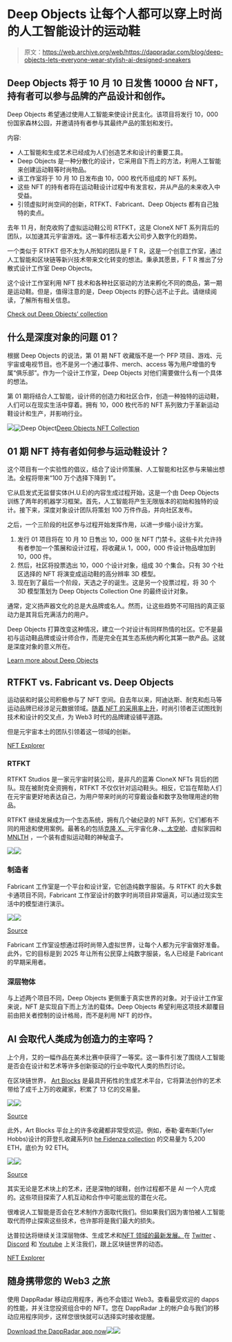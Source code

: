 # Deep Objects 让每个人都可以穿上时尚的人工智能设计的运动鞋

> 原文：<https://web.archive.org/web/https://dappradar.com/blog/deep-objects-lets-everyone-wear-stylish-ai-designed-sneakers>

## Deep Objects 将于 10 月 10 日发售 10000 台 NFT，持有者可以参与品牌的产品设计和创作。

Deep Objects 希望通过使用人工智能来使设计民主化。该项目将发行 10，000 份国家森林公园，并邀请持有者参与其最终产品的策划和发行。

内容:

*   人工智能和生成艺术已经成为人们创造艺术和设计的重要工具。
*   Deep Objects 是一种分散化的设计，它采用自下而上的方法，利用人工智能来创建运动鞋等时尚物品。
*   该工作室将于 10 月 10 日发布由 10，000 枚代币组成的 NFT 系列。
*   这些 NFT 的持有者将在运动鞋设计过程中有发言权，并从产品的未来收入中受益。
*   引领虚拟时尚空间的创新，RTFKT、Fabricant、Deep Objects 都有自己独特的卖点。

去年 11 月，耐克收购了虚拟运动鞋公司 RTFKT，这是 CloneX NFT 系列背后的团队，以加速其元宇宙游戏。这一事件标志着大公司步入数字化的趋势。

一个类似于 RTFKT 但不太为人所知的团队是 F T R，这是一个创意工作室，通过人工智能和区块链等新兴技术带来文化转变的想法。秉承其愿景，F T R 推出了分散式设计工作室 Deep Objects。

这个设计工作室利用 NFT 技术和各种社区驱动的方法来孵化不同的商品，第一期是运动鞋。但是，值得注意的是，Deep Objects 的野心远不止于此。请继续阅读，了解所有相关信息。

[Check out Deep Objects’ collection](https://web.archive.org/web/20221130135345/https://dappradar.com/hub/nft-explorer/collection/deepobjects-ai-collection-001)

## 什么是深度对象的问题 01？

根据 Deep Objects 的说法，第 01 期 NFT 收藏版不是一个 PFP 项目、游戏、元宇宙或电视节目。也不是另一个通过事件、merch、access 等为用户增值的专属“俱乐部”。作为一个设计工作室，Deep Objects 对他们需要做什么有一个具体的想法。

第 01 期将结合人工智能，设计师的创造力和社区合作，创造一种独特的运动鞋，人们可以在现实生活中穿着。拥有 10，000 枚代币的 NFT 系列致力于革新运动鞋设计和生产，并影响行业。

![](img/1d5e796f74b99270086111ae10c77e9b.png)![Deep Object](img/bf6240242b71d18f5560e10d8b45717b.png)[Deep Objects NFT Collection](https://web.archive.org/web/20221130135345/https://dappradar.com/hub/nft-explorer/collection/deepobjects-ai-collection-001)

## 01 期 NFT 持有者如何参与运动鞋设计？

这个项目有一个实验性的倡议，结合了设计师策展、人工智能和社区参与来输出想法。全程将带来“100 万个选择下降到 1”。

它从启发式无监督实体(H.U.E)的内容生成过程开始，这是一个由 Deep Objects 训练了两年的机器学习框架。首先，人工智能将产生无限版本的初始和独特的设计。接下来，深度对象设计团队将策划 100 万件作品，并向社区发布。

之后，一个三阶段的社区参与过程开始发挥作用，以进一步缩小设计方案。

1.  发行 01 项目将在 10 月 10 日售出 10，000 张 NFT 门禁卡。这些卡片允许持有者参加一个策展和设计过程，将收藏从 1，000，000 件设计物品增加到 10，000 件。
2.  然后，社区将投票选出 10，000 个设计对象，组成 30 个集合。只有 30 个社区选择的 NFT 将演变成运动鞋的高分辨率 3D 模型。
3.  现在到了最后一个阶段，天选之子的诞生。这是另一个投票过程，将 30 个 3D 模型策划为 Deep Objects Collection One 的最终设计对象。

通常，定义扬声器文化的总是大品牌或名人。然而，让这些趋势不可阻挡的真正驱动力是其背后充满活力的用户。

Deep Objects 打算改变这种情况，建立一个对设计有同样热情的社区。它不是最初与运动鞋品牌或设计师合作，而是完全在其生态系统内孵化其第一款产品。这就是深度对象的意义所在。

[Learn more about Deep Objects](https://web.archive.org/web/20221130135345/https://dappradar.com/hub/nft-explorer/collection/deepobjects-ai-collection-001)

## RTFKT vs. Fabricant vs. Deep Objects

运动装和时装公司积极参与了 NFT 空间。自去年以来，阿迪达斯、耐克和彪马等运动品牌已经涉足元数据领域。[随着 NFT 的采用率上升](https://web.archive.org/web/20221130135345/https://dappradar.com/blog/nft-financials-falling-in-q3-but-on-chain-metrics-remain-bullish)，时尚引领者正试图找到技术和设计的交叉点，为 Web3 时代的品牌建设铺平道路。

但是元宇宙本土的团队引领着这一领域的创新。

[NFT Explorer](https://web.archive.org/web/20221130135345/https://dappradar.com/hub/nft-explorer)

### RTFKT

RTFKT Studios 是一家元宇宙时装公司，是非凡的蓝筹 CloneX NFTs 背后的团队。现在被耐克全资拥有，RTFKT 不仅仅针对运动鞋头。相反，它旨在帮助人们在元宇宙更好地表达自己，为用户带来时尚的可穿戴设备和数字及物理用途的物品。

RTFKT 继续发展成为一个生态系统，拥有几个破纪录的 NFT 系列，它们都有不同的用途和使用案例。最著名的包括[克隆 X、](https://web.archive.org/web/20221130135345/https://dappradar.com/hub/nft-explorer/collection/clonex)元宇宙化身、[、太空舱](https://web.archive.org/web/20221130135345/https://dappradar.com/hub/nft-explorer/collection/rtfkt-space-pod)、虚拟家园和 [MNLTH](https://web.archive.org/web/20221130135345/https://dappradar.com/hub/nft-explorer/collection/rtfkt-mnlth-v2-1) ，一个装有虚拟运动鞋的神秘盒子。

![](img/fac5d423c5b2602a0adbd1f8fc3f1eaf.png)![](img/6dc771ddb62228645acdd90535fa4643.png)

### 制造者

Fabricant 工作室是一个平台和设计室，它创造纯数字服装。与 RTFKT 的大多数卡通项目不同，Fabricant 工作室设计的数字时尚项目非常逼真，可以通过现实生活中的模型进行演示。

![](img/a8af65ef3e9e693533a92f02b614b334.png)![](img/2b88b712ccc4fc66f68a66760f84ff85.png)

[Source](https://web.archive.org/web/20221130135345/https://www.thefabricant.com/id-digital-fashion)

Fabricant 工作室设想通过将时尚带入虚拟世界，让每个人都为元宇宙做好准备。此外，它的目标是到 2025 年让所有公民穿上纯数字服装，名人已经是 Fabricant 的早期采用者。

### 深层物体

与上述两个项目不同，Deep Objects 更侧重于真实世界的对象。对于设计工作室来说，NFT 是实现自下而上方法的载体。Deep Objects 希望利用这项技术颠覆目前由把关者控制的设计格局，而不是利用 NFT 的炒作。

## AI 会取代人类成为创造力的主宰吗？

上个月，艾的一幅作品在美术比赛中获得了一等奖。这一事件引发了围绕人工智能是否会在设计和艺术等许多创新驱动的行业中取代人类的热烈讨论。

在区块链世界， [Art Blocks](https://web.archive.org/web/20221130135345/https://dappradar.com/ethereum/collectibles/art-blocks) 是最具开拓性的生成艺术平台，它将算法创作的艺术带给了成千上万的收藏家，积累了 13 亿的交易量。

![](img/709383bd5f05f2ff1223a2b281540280.png)![](img/4e5735a0009af57748058c68bf58c904.png)

[Source](https://web.archive.org/web/20221130135345/https://dappradar.com/ethereum/collectibles/art-blocks)

此外，Art Blocks 平台上的许多收藏都非常受欢迎。例如，泰勒·霍布斯(Tyler Hobbs)设计的菲登扎收藏系列(t [he Fidenza collection](https://web.archive.org/web/20221130135345/https://dappradar.com/hub/nft-explorer/collection/fidenza) 的交易量为 5,200 ETH，底价为 92 ETH。

![](img/50c707ea4272748cfc082ee9c94cfb81.png)![](img/6499f45f79bccac1afd3bbde8b853926.png)

[Source](https://web.archive.org/web/20221130135345/https://dappradar.com/hub/nft-explorer/collection/fidenza)

其实无论是艺术块上的艺术，还是深物的球鞋，创作过程都不是 AI 一个人完成的。这些项目探索了人机互动和合作中可能出现的潜在火花。

很难说人工智能是否会在艺术制作方面取代我们。但如果我们因为害怕被人工智能取代而停止探索这些技术，也许那将是我们最大的损失。

达普拉达将继续关注深层物体、生成艺术和[NFT 领域的最新发展。](https://web.archive.org/web/20221130135345/https://dappradar.com/nft)在 [Twitter](https://web.archive.org/web/20221130135345/https://twitter.com/dappradar) 、 [Discord](https://web.archive.org/web/20221130135345/https://discord.gg/4ybbssrHkm) 和 [Youtube](https://web.archive.org/web/20221130135345/https://www.youtube.com/c/DappRadar) 上关注我们，跟上区块链世界的动态。

[NFT Explorer](https://web.archive.org/web/20221130135345/https://dappradar.com/hub/nft-explorer)

## 随身携带您的 Web3 之旅

使用 DappRadar 移动应用程序，再也不会错过 Web3。查看最受欢迎的 dapps 的性能，并关注您投资组合中的 NFT。您在 DappRadar 上的帐户会与我们的移动应用程序同步，这样您很快就可以选择实时接收提醒。

[Download the DappRadar app now](https://web.archive.org/web/20221130135345/https://dappradar.app.link/blog)[](https://web.archive.org/web/20221130135345/https://play.google.com/store/apps/details?id=com.portfolio.dappradar)[![](img/a3634373d68930c5d4e8a7fce618f91f.png)<picture>![](img/d6852cb28dbf0ebf86c6e70966a4ca67.png)</picture>](https://web.archive.org/web/20221130135345/https://play.google.com/store/apps/details?id=com.portfolio.dappradar)